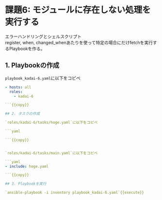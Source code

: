 # 課題6: モジュールに存在しない処理を実行する

エラーハンドリングとシェルスクリプト  
register, when, changed_whenあたりを使って特定の場合にだけfetchを実行するPlaybookを作る。

## 1. Playbookの作成

`playbook_kadai-6.yaml`に以下をコピペ

```yaml
- hosts: all
  roles:
    - kadai-6

```{{copy}}

## 2. タスクの作成

`roles/kadai-6/tasks/hoge.yaml`に以下をコピペ

```yaml

```{{copy}}


`roles/kadai-6/tasks/main.yaml`に以下をコピペ

```yaml
- include: hoge.yaml

```{{copy}}

## 3. Playbookを実行

`ansible-playbook -i inventory playbook_kadai-6.yaml`{{execute}}
